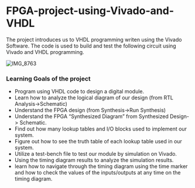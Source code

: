 # FPGA-project-using-Vivado-and-VHDL
The project introduces us to VHDL programming writen using the Vivado Software. The code is used to build and test the following circuit using Vivado and VHDL programming.  

![IMG_8763](https://github.com/jaberhuda901/FPGA-project-using-Vivado-and-VHDL/assets/79273239/949a8e61-b43e-4d74-bb78-2031c82b8895)

###  Learning Goals of the project 
- Program using VHDL code to design a digital module. 
- Learn how to analyze the logical diagram of our design (from RTL Analysis->Schematic)
- Understand the FPGA design (from Synthesis->Run Synthesis)
- Understand the FPGA “Synthesized Diagram” from Synthesized Design-> Schematic.
- Find out how many lookup tables and I/O blocks used to implement our system.
- Figure out how to see the truth table of each lookup table used in our system.
- Utilize a test-bench file to test our module by simulation on Vivado.
- Using the timing diagram results to analyze the simulation results. 
- learn how to navigate through the timing diagram using the time marker and how to check the values of the inputs/outputs at any time on the timing diagram.  
